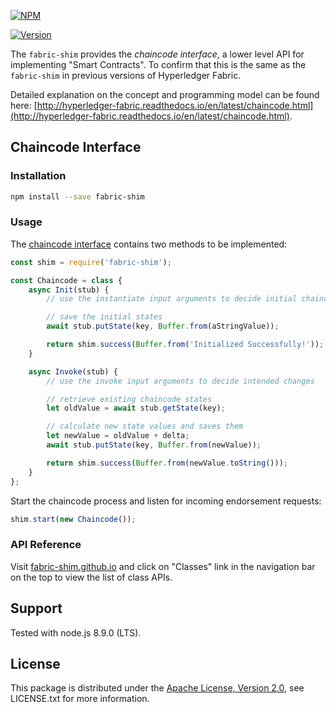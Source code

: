 [![NPM](https://nodei.co/npm/fabric-shim.svg?downloads=true&downloadRank=true&stars=true)](https://nodei.co/npm/fabric-contract-api/)



[![Version](https://badge.fury.io/js/fabric-shim.svg)](http://badge.fury.io/js/fabric-shim)


The `fabric-shim` provides the *chaincode interface*, a lower level API for implementing "Smart Contracts". To confirm that this is the same as the `fabric-shim` in previous versions of Hyperledger Fabric.

Detailed explanation on the concept and programming model can be found here: [http://hyperledger-fabric.readthedocs.io/en/latest/chaincode.html](http://hyperledger-fabric.readthedocs.io/en/latest/chaincode.html).


## Chaincode Interface

### Installation
```sh
npm install --save fabric-shim
```

### Usage
The [chaincode interface](https://hyperledger.github.io/fabric-chaincode-node/release-1.4/api/tutorial-using-chaincodeinterface.html) contains two methods to be implemented:
```javascript
const shim = require('fabric-shim');

const Chaincode = class {
	async Init(stub) {
		// use the instantiate input arguments to decide initial chaincode state values

		// save the initial states
		await stub.putState(key, Buffer.from(aStringValue));

		return shim.success(Buffer.from('Initialized Successfully!'));
	}

	async Invoke(stub) {
		// use the invoke input arguments to decide intended changes

		// retrieve existing chaincode states
		let oldValue = await stub.getState(key);

		// calculate new state values and saves them
		let newValue = oldValue + delta;
		await stub.putState(key, Buffer.from(newValue));

		return shim.success(Buffer.from(newValue.toString()));
	}
};
```

Start the chaincode process and listen for incoming endorsement requests:
```javascript
shim.start(new Chaincode());
```

### API Reference
Visit [fabric-shim.github.io](https://hyperledger.github.io/fabric-chaincode-node/release-1.4/api/) and click on "Classes" link in the navigation bar on the top to view the list of class APIs.

## Support
Tested with node.js 8.9.0 (LTS).

## License

This package is distributed under the
[Apache License, Version 2.0](http://www.apache.org/licenses/LICENSE-2.0),
see LICENSE.txt for more information.

